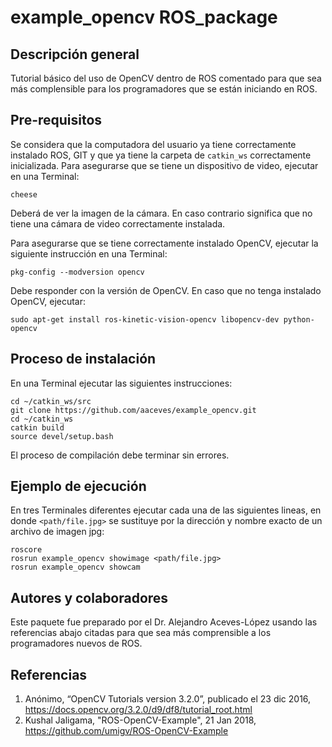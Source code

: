 # example_opencv ROS_package

## Descripción general
Tutorial básico del uso de OpenCV dentro de ROS comentado para que sea más complensible para los programadores que se están iniciando en ROS.

## Pre-requisitos
Se considera que la computadora del usuario ya tiene correctamente instalado ROS, GIT y que ya tiene la carpeta de `catkin_ws` correctamente inicializada.
Para asegurarse que se tiene un dispositivo de video, ejecutar en una Terminal:
```
cheese
```
Deberá de ver la imagen de la cámara. En caso contrario significa que no tiene una cámara de video correctamente instalada. 

Para asegurarse que se tiene correctamente instalado OpenCV, ejecutar la siguiente instrucción en una Terminal:
```
pkg-config --modversion opencv
```
Debe responder con la versión de OpenCV. En caso que no tenga instalado OpenCV, ejecutar:
```
sudo apt-get install ros-kinetic-vision-opencv libopencv-dev python-opencv
```
## Proceso de instalación
En una Terminal ejecutar las siguientes instrucciones:
```
cd ~/catkin_ws/src
git clone https://github.com/aaceves/example_opencv.git
cd ~/catkin_ws
catkin build
source devel/setup.bash
```
El proceso de compilación debe terminar sin errores.

## Ejemplo de ejecución

En tres Terminales diferentes ejecutar cada una de las siguientes lineas, en donde  `<path/file.jpg>` se sustituye por la dirección y nombre exacto de un archivo de imagen jpg:
```
roscore
rosrun example_opencv showimage <path/file.jpg>
rosrun example_opencv showcam
```

## Autores y colaboradores
Este paquete fue preparado por el Dr. Alejandro Aceves-López usando las referencias abajo citadas para que sea más comprensible a los programadores nuevos de ROS.

## Referencias
1. Anónimo, “OpenCV Tutorials version 3.2.0”, publicado el 23 dic 2016, https://docs.opencv.org/3.2.0/d9/df8/tutorial_root.html   
2. Kushal Jaligama, "ROS-OpenCV-Example", 21 Jan 2018, https://github.com/umigv/ROS-OpenCV-Example   

